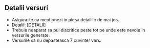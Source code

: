 ## Detalii versuri
- Asigura-te ca mentionezi in piesa detaliile de mai jos.
- Detalii: [DETALII]
- Trebuie neaparat sa pui diacritice peste tot pe unde este nevoie in versurile generate.
- ⁠Versurile sa nu depasteasca 7 cuvinte/ vers.